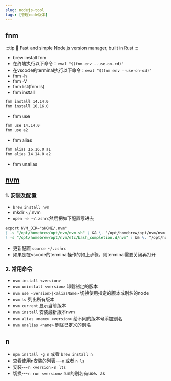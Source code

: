 ```yaml
---
slug: nodejs-tool
tags: [管理node版本]
---
```


## fnm
:::tip
🚀 Fast and simple Node.js version manager, built in Rust
:::

- brew install fnm
- 在终端执行以下命令：`eval "$(fnm env --use-on-cd)"`
- 在vscode的terminal执行以下命令：`eval "$(fnm env --use-on-cd)"`
- fnm -h
- fnm -V
- fnm list(fnm ls)
- fnm install
```bash
fnm install 14.14.0
fnm install 16.16.0
```
- fnm use
```bash
fnm use 14.14.0
fnm use a2
```
- fnm alias
```bash
fnm alias 16.16.0 a1
fnm alias 14.14.0 a2
```
- fnm unalias

## [nvm](https://github.com/nvm-sh/nvm)
### 1. 安装及配置
- `brew install nvm`
- mkdir ~/.nvm
- `open -e ~/.zshrc`然后把如下配置写进去
```markdown
export NVM_DIR="$HOME/.nvm"
[ -s "/opt/homebrew/opt/nvm/nvm.sh" ] && \. "/opt/homebrew/opt/nvm/nvm.sh"  # This loads nvm
[ -s "/opt/homebrew/opt/nvm/etc/bash_completion.d/nvm" ] && \. "/opt/homebrew/opt/nvm/etc/bash_completion.d/nvm"  # This loads nvm bash_completion
```
- 更新配置 `source ~/.zshrc`
- 如果是在vscode的terminal操作的如上步骤，则terminal需要关闭再打开

### 2. 常用命令
- `nvm install <version>`
- `nvm uninstall <version>` 卸载制定的版本
- `nvm use <version>|<aliasName>` 切换使用指定的版本或别名的node
- `nvm ls` 列出所有版本
- `nvm current` 显示当前版本
- `nvm install` 安装最新版本nvm
- `nvm alias <name> <version>` 给不同的版本号添加别名
- `nvm unalias <name>` 删除已定义的别名

## n
- `npm install -g n` 或者 `brew install n`
- 查看使用n安装的列表---`n` 或者 `n ls`
- 安装---`n <version>` `n lts`
- 切换---`n run <version>` run的别名有use、as